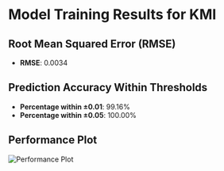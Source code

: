 # Model Training Results for KMI

## Root Mean Squared Error (RMSE)
- **RMSE**: 0.0034

## Prediction Accuracy Within Thresholds
- **Percentage within ±0.01**: 99.16%
- **Percentage within ±0.05**: 100.00%

## Performance Plot
![Performance Plot](../imgs/KMI.png)
